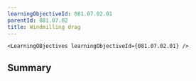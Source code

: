 ```yaml
---
learningObjectiveId: 081.07.02.01
parentId: 081.07.02
title: Windmilling drag
---
```


```tsx eval
<LearningOBjectives learningObjectiveId={081.07.02.01} />
```

## Summary

